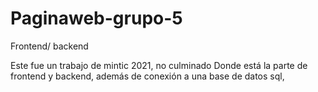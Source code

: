 # Paginaweb-grupo-5
Frontend/ backend 

Este fue un trabajo de mintic 2021, no culminado
Donde está la parte de frontend y backend, además de conexión a una base de datos sql, 

